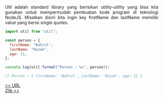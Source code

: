 <p align="justify">
Util adalah standard library yang berisikan utility-utility yang bisa kita gunakan untuk mempermudah pembuatan kode program di teknologi NodeJS. Misalkan disini kita ingin key firstName dan lastName memiliki value yang berisi single quotes.
</p>

```js
import util from "util";

const person = {
  firstName: "Bahrul",
  lastName: "Rozak",
  age: 21,
};

console.log(util.format("Person : %s", person));

// Person : { firstName: 'Bahrul', lastName: 'Rozak', age: 21 }
```

[<< URL]()
<br>
[Zlib >>]()
